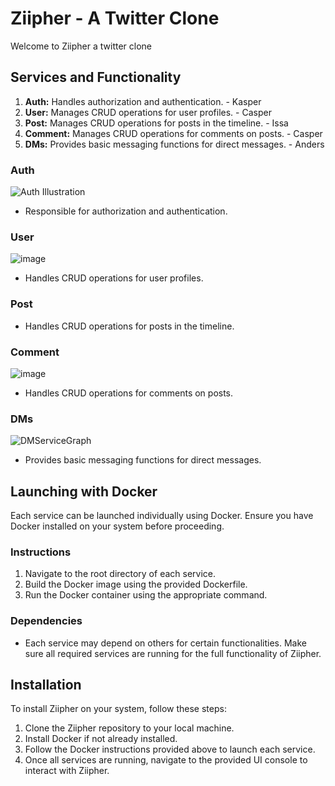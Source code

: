 # Ziipher - A Twitter Clone

Welcome to Ziipher a twitter clone

## Services and Functionality

1. **Auth:** Handles authorization and authentication. - Kasper
2. **User:** Manages CRUD operations for user profiles. - Casper
3. **Post:** Manages CRUD operations for posts in the timeline. - Issa
4. **Comment:** Manages CRUD operations for comments on posts. - Casper
5. **DMs:** Provides basic messaging functions for direct messages. - Anders

### Auth
![Auth Illustration](https://github.com/zeroject/Ziipher/assets/91524039/ae2cb0bc-0a60-4262-a084-384d2fe049aa)
- Responsible for authorization and authentication.

### User
![image](https://github.com/zeroject/Ziipher/assets/47432671/e0f6fab9-758c-49c7-b3fb-bd00536bc165)
- Handles CRUD operations for user profiles.

### Post
- Handles CRUD operations for posts in the timeline.

### Comment
![image](https://github.com/zeroject/Ziipher/assets/47432671/c378c2ea-1a62-47c2-8ce1-efe063cf362a)
- Handles CRUD operations for comments on posts.

### DMs
![DMServiceGraph](https://github.com/zeroject/Ziipher/assets/91528409/d6b326ff-4034-405c-a34d-cdebb54fd1fb)
- Provides basic messaging functions for direct messages.

## Launching with Docker

Each service can be launched individually using Docker. Ensure you have Docker installed on your system before proceeding.

### Instructions
1. Navigate to the root directory of each service.
2. Build the Docker image using the provided Dockerfile.
3. Run the Docker container using the appropriate command.

### Dependencies

- Each service may depend on others for certain functionalities. Make sure all required services are running for the full functionality of Ziipher.

## Installation

To install Ziipher on your system, follow these steps:

1. Clone the Ziipher repository to your local machine.
2. Install Docker if not already installed.
3. Follow the Docker instructions provided above to launch each service.
4. Once all services are running, navigate to the provided UI console to interact with Ziipher.

